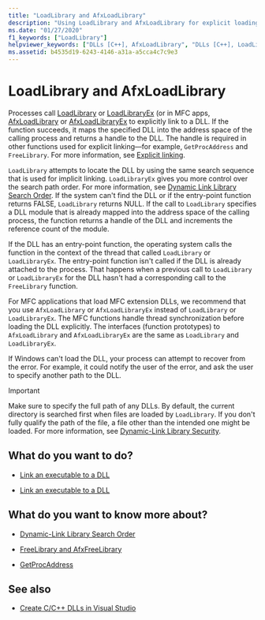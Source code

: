 ```yaml
---
title: "LoadLibrary and AfxLoadLibrary"
description: "Using LoadLibrary and AfxLoadLibrary for explicit loading of DLLs in MSVC."
ms.date: "01/27/2020"
f1_keywords: ["LoadLibrary"]
helpviewer_keywords: ["DLLs [C++], AfxLoadLibrary", "DLLs [C++], LoadLibrary", "AfxLoadLibrary method", "LoadLibrary method", "explicit linking [C++]"]
ms.assetid: b4535d19-6243-4146-a31a-a5cca4c7c9e3
---
```

# LoadLibrary and AfxLoadLibrary

Processes call [LoadLibrary](/windows/win32/api/libloaderapi/nf-libloaderapi-loadlibraryw) or [LoadLibraryEx](/windows/win32/api/libloaderapi/nf-libloaderapi-loadlibraryexw) (or in MFC apps, [AfxLoadLibrary](../mfc/reference/application-information-and-management.md#afxloadlibrary) or [AfxLoadLibraryEx](../mfc/reference/application-information-and-management.md#afxloadlibraryex) to explicitly link to a DLL. If the function succeeds, it maps the specified DLL into the address space of the calling process and returns a handle to the DLL. The handle is required in other functions used for explicit linking—for example, `GetProcAddress` and `FreeLibrary`. For more information, see [Explicit linking](linking-an-executable-to-a-dll.md#linking-explicitly).

`LoadLibrary` attempts to locate the DLL by using the same search sequence that is used for implicit linking. `LoadLibraryEx` gives you more control over the search path order. For more information, see [Dynamic Link Library Search Order](/windows/win32/dlls/dynamic-link-library-search-order). If the system can't find the DLL or if the entry-point function returns FALSE, `LoadLibrary` returns NULL. If the call to `LoadLibrary` specifies a DLL module that is already mapped into the address space of the calling process, the function returns a handle of the DLL and increments the reference count of the module.

If the DLL has an entry-point function, the operating system calls the function in the context of the thread that called `LoadLibrary` or `LoadLibraryEx`. The entry-point function isn't called if the DLL is already attached to the process. That happens when a previous call to `LoadLibrary` or `LoadLibraryEx` for the DLL hasn't had a corresponding call to the `FreeLibrary` function.

For MFC applications that load MFC extension DLLs, we recommend that you use `AfxLoadLibrary` or `AfxLoadLibraryEx` instead of `LoadLibrary` or `LoadLibraryEx`. The MFC functions handle thread synchronization before loading the DLL explicitly. The interfaces (function prototypes) to `AfxLoadLibrary` and `AfxLoadLibraryEx` are the same as `LoadLibrary` and `LoadLibraryEx`.

If Windows can't load the DLL, your process can attempt to recover from the error. For example, it could notify the user of the error, and ask the user to specify another path to the DLL.

> [!IMPORTANT]
> Make sure to specify the full path of any DLLs. By default, the current directory is searched first when files are loaded by `LoadLibrary`. If you don't fully qualify the path of the file, a file other than the intended one might be loaded. For more information, see [Dynamic-Link Library Security](/windows/win32/dlls/dynamic-link-library-security).

## What do you want to do?

- [Link an executable to a DLL](linking-an-executable-to-a-dll.md#linking-implicitly)

- [Link an executable to a DLL](linking-an-executable-to-a-dll.md#determining-which-linking-method-to-use)

## What do you want to know more about?

- [Dynamic-Link Library Search Order](/windows/win32/Dlls/dynamic-link-library-search-order)

- [FreeLibrary and AfxFreeLibrary](freelibrary-and-afxfreelibrary.md)

- [GetProcAddress](getprocaddress.md)

## See also

- [Create C/C++ DLLs in Visual Studio](dlls-in-visual-cpp.md)

